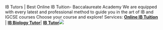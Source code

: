 IB Tutors | Best Online IB Tuition- Baccalaureate Academy
We are equipped with every latest and professional method to guide you in the art of IB and IGCSE courses Choose your course and explore!
Services: **[Online IB Tuition](https://baccalaureateacademy.in/)** | **[IB Biology Tutor](https://baccalaureateacademy.in/ib-biology-tutors/)**| **[IB Tutor](https://baccalaureateacademy.in/expert-ib-tutors-online-bangalore/)**![](https://s3-ap-northeast-1.amazonaws.com/g0v-hackmd-images/uploads/upload_8c5edf0cbf01a3903cd1f0a07c9c26e8.jpg)

